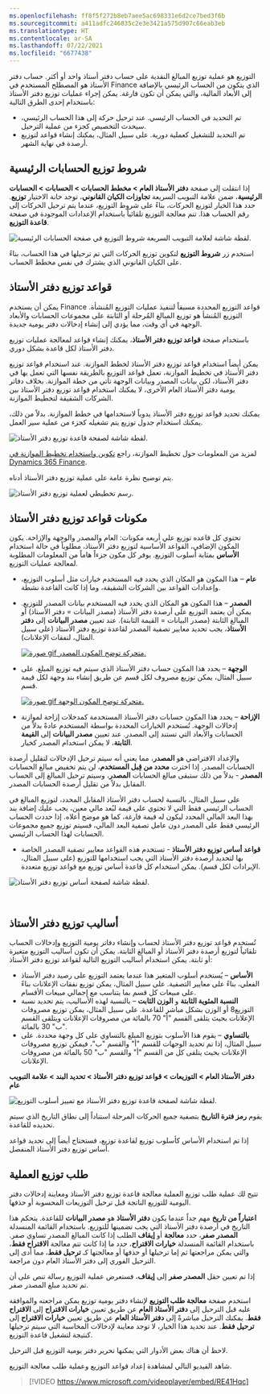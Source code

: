 ```yaml
---
ms.openlocfilehash: ff8f5f272b8eb7aee5ac698331e6d2ce7bed3f6b
ms.sourcegitcommit: a411adfc246835c2e3e3421a575d907c66eab3eb
ms.translationtype: HT
ms.contentlocale: ar-SA
ms.lasthandoff: 07/22/2021
ms.locfileid: "6677438"
---
```

التوزيع هو عملية توزيع المبالغ النقدية على حساب دفتر أستاذ واحد أو أكثر. حساب دفتر الأستاذ هو المصطلح المستخدم في Finance الذي يتكون من الحساب الرئيسي بالإضافة إلى الأبعاد المالية، والتي يمكن أن تكون فارغة.
يمكن إجراء عمليات توزيع دفتر الأستاذ باستخدام إحدى الطرق التالية:

- تم التحديد في الحساب الرئيسي. عند ترحيل حركة إلى هذا الحساب الرئيسي، سيحدث التخصيص كجزء من عملية الترحيل. 
- تم التحديد للتشغيل كعملية دورية.  على سبيل المثال، يمكنك إنشاء قواعد لتوزيع أرصدة في نهاية الشهر.

## <a name="main-account-allocation-terms"></a>شروط توزيع الحسابات الرئيسية 

إذا انتقلت إلى صفحة **دفتر الأستاذ العام > مخطط الحسابات > الحسابات > الحسابات الرئيسية**، ضمن علامة التبويب السريعة **تجاوزات الكيان القانوني**، توجد خانة الاختيار **توزيع**. حدد هذا الخيار لتوزيع الحركات، بناءً على شروط التوزيع، عندما يتم ترحيل الحركات إلى رقم الحساب هذا. تتم معالجة التوزيع تلقائياً باستخدام الإعدادات الموجودة في صفحة **قاعدة التوزيع**.

![لقطة شاشة لعلامة التبويب السريعة شروط التوزيع في صفحة الحسابات الرئيسية.](../media/allocation.png)


استخدم زر **شروط التوزيع** لتكوين توزيع الحركات التي تم ترحيلها في هذا الحساب، بناءً على الكيان القانوني الذي يشترك في نفس مخطط الحساب. 

## <a name="ledger-allocation-rules"></a>قواعد توزيع دفتر الأستاذ 

يمكن أن يستخدم Finance قواعد التوزيع المحددة مسبقاً لتنفيذ عمليات التوزيع المُنشأة. التوزيع المُنشأ هو توزيع المبالغ المُرحلة أو الثابتة على مجموعات الحسابات والأبعاد الوجهة في أي وقت، مما يؤدي إلى إنشاء إدخالات دفتر يومية جديدة.

باستخدام صفحة **قواعد توزيع دفتر الأستاذ**، يمكنك إنشاء قواعد لمعالجة عمليات توزيع دفتر الأستاذ لكل قاعدة بشكل دوري.

يمكن أيضاً استخدام قواعد توزيع دفتر الأستاذ لخطط الموازنة. عند استخدام قواعد توزيع دفتر الأستاذ في تخطيط الموازنة، تعمل قواعد التوزيع بالطريقة نفسها التي تعمل بها في دفتر الأستاذ، لكن بيانات المصدر وبيانات الوجهة تأتي من خطة الموازنة. بخلاف دفاتر يومية دفتر الأستاذ العام الأخرى، لا يمكنك استخدام قواعد توزيع دفتر الأستاذ بين الشركات الشقيقة لتخطيط الموازنة.

يمكنك تحديد قواعد توزيع دفتر الأستاذ يدوياً لاستخدامها في خطط الموازنة. بدلاً من ذلك، يمكنك استخدام جدول توزيع يتم تشغيله كجزء من عملية سير العمل. 

![لقطة شاشة لصفحة قاعدة توزيع دفتر الأستاذ.](../media/ledger-allocation-rules.png)


لمزيد من المعلومات حول تخطيط الموازنة، راجع [تكوين واستخدام تخطيط الموازنة في Dynamics 365 Finance](https://docs.microsoft.com/learn/modules/configure-use-budget-planning-dyn365-finance/?azure-portal=true).

يتم توضيح نظرة عامة على عملية توزيع دفتر الأستاذ أدناه.

![رسم تخطيطي لعملية توزيع دفتر الأستاذ.](../media/overview-ledger-allocation-2.png)

## <a name="components-of-ledger-allocation-rules"></a>مكونات قواعد توزيع دفتر الأستاذ 

تحتوي كل قاعده توزيع علي أربعه مكونات: العام والمصدر والوجهة والإزاحة. يكون المكون الإضافي، القواعد الأساسية لتوزيع دفتر الأستاذ، مطلوباً في حالة استخدام **الأساس** بمثابة أسلوب التوزيع. يوفر كل مكون جزءاً هاماً من المعلومات المطلوبة لمعالجة عمليات التوزيع.

- **عام** – هذا المكون هو المكان الذي يحدد فيه المستخدم خيارات مثل أسلوب التوزيع، وإعدادات القواعد بين الشركات الشقيقة، وما إذا كانت القاعدة نشطة.
- **المصدر** – هذا المكون هو المكان الذي يحدد فيه المستخدم بيانات المصدر للتوزيع. يمكن أن يعتمد التوزيع على أرصدة دفتر الأستاذ (مصدر البيانات = دفتر الأستاذ) أو المبالغ الثابتة (مصدر البيانات = القيمة الثابتة). عند تعيين **مصدر البيانات** إلى **دفتر الأستاذ**، يجب تحديد معايير تصفية المصدر لقاعدة توزيع دفتر الأستاذ (على سبيل المثال، لنفقات الإعلانات).
 
    [![صورة gif متحركة توضح المكون المصدر.](../media/allocation-source.gif)](../media/allocation-source.gif#lightbox)

- **الوجهة** – يحدد هذا المكون حساب دفتر الأستاذ الذي سيتم فيه توزيع المبلغ. على سبيل المثال، يمكن توزيع مصروف لكل قسم عن طريق إنشاء بند وجهة لكل قيمة قسم. 

    [![صورة gif متحركة توضح المكون الوجهة.](../media/destination.gif)](../media/destination.gif#lightbox)

- **الإزاحة** – يحدد هذا المكون حسابات دفتر الأستاذ المستخدمة كمدخلات إزاحة لموازنة إدخالات الوجهة. تُستخدم الخيارات المحددة بواسطة المستخدم عادةً بدلاً من الحسابات والأبعاد التي تستند إلى المصدر. عند تعيين **مصدر البيانات** إلى **القيمة الثابتة**، لا يمكن استخدام المصدر كخيار.
 
والإعداد الافتراضي هو **المصدر**، مما يعني أنه سيتم ترحيل الإدخالات لتقليل أرصدة الحسابات المصدر. إذا اخترت **محدد من قِبل المستخدم**، لن يتم تخفيض مبالغ الحسابات **المصدر** - بدلاً من ذلك ستبقى مبالغ الحسابات **المصدر**، وسيتم ترحيل المبالغ إلى الحساب المقابل بدلاً من تقليل أرصدة الحسابات المصدر.

على سبيل المثال، بالنسبة لحساب دفتر الأستاذ المقابل المحدد، لتوزيع المبالغ في الحساب الرئيسي فقط التي لا تحتوي على قيمة لبُعد مالي معين، يجب عليك إضافة بند بهذا البعد المالي المحدد ليكون له قيمة فارغة، كما هو موضح أعلاه. إذا حددت الحساب الرئيسي فقط على المصدر دون عامل تصفية البعد المالي، فسيتم توزيع جميع مجموعات الحسابات لهذا الحساب الرئيسي.


- **قواعد أساس توزيع دفتر الأستاذ** - تستخدم هذه القواعد معايير تصفية المصدر الخاصة بها لتحديد أرصدة دفتر الأستاذ التي يجب استخدامها للتوزيع (على سبيل المثال، الإيرادات لكل قسم). يمكن استخدام كل قاعدة أساس توزيع مع قواعد توزيع متعددة.

![لقطة شاشة لصفحة أساس توزيع دفتر الأستاذ.](../media/ledger-allocation-basis.png)

 
## <a name="ledger-allocation-methods"></a>أساليب توزيع دفتر الأستاذ 

تُستخدم قواعد توزيع دفتر الأستاذ لحساب وإنشاء دفاتر يومية التوزيع وإدخالات الحساب تلقائياً لتوزيع أرصدة دفتر الأستاذ أو المبالغ الثابتة. يمكن أن تكون أساليب التوزيع متغيرة أو ثابتة. يمكن استخدام أساليب التوزيع التالية لقواعد توزيع دفتر الأستاذ:

- **الأساس** – يُستخدم أسلوب المتغير هذا عندما يعتمد التوزيع على رصيد دفتر الأستاذ الفعلي، بناءً على معايير التصفية. على سبيل المثال، يمكن توزيع نفقات الإعلانات بناءً على مبيعات كل قسم بما يتناسب مع إجمالي مبيعات الأقسام.
- **النسبة المئوية الثابتة** و **الوزن الثابت** – بالنسبة لهذه الأساليب، يتم تحديد نسبة التوزيع8 أو الوزن بشكل مباشر للقاعدة. على سبيل المثال، يمكن توزيع مصروفات الإعلانات بحيث يتلقى القسم "أ" 70 بالمائة من مصروفات الإعلانات ويتلقى القسم "ب" 30 بالمائة.
- **بالتساوي** – يقوم هذا الأسلوب بتوزيع المبلغ بالتساوي على كل وجهة محددة. على سبيل المثال، إذا تم تحديد الوجهات للقسم "أ" والقسم "ب"، فيمكن توزيع مصروفات الإعلانات بحيث يتلقى كل من القسم "أ" والقسم "ب" 50 بالمائة من مصروفات الإعلانات.

**دفتر الأستاذ العام > التوزيعات > قواعد توزيع دفتر الأستاذ > تحديد البند > علامة التبويب عام**

![لقطة شاشة لصفحة قاعدة توزيع دفتر الأستاذ مع تمييز أسلوب التوزيع.](../media/ledger-allocation-method.png)


يقوم **رمز فترة التاريخ** بتصفية جميع الحركات المرحلة استناداً إلى نطاق التاريخ الذي سيتم تحديده للقاعدة. 

إذا تم استخدام الأساس كأسلوب توزيع لقاعدة توزيع، فستحتاج أيضاً إلى تحديد قواعد أساس توزيع دفتر الأستاذ المنفصل. 

## <a name="process-allocation-request"></a>طلب توزيع العملية 

تتيح لك عملية طلب توزيع العملية معالجة قاعدة توزيع دفتر الأستاذ ومعاينة إدخالات دفتر اليومية للتوزيع الناتجة قبل ترحيل التوزيعات المحسوبة أو حذفها.

**اعتباراً من تاريخ** مهم جداً عندما يكون **دفتر الأستاذ** هو **مصدر البيانات** للقاعدة. يتحكم هذا التاريخ في أرصدة دفتر الأستاذ التي يجب تضمينها للتوزيع. باستخدام القائمة المنسدلة **المصدر صفر**، حدد  **معالجة** أو **إيقاف** الطلب إذا كانت المبالغ المصدر تساوي صفر. باستخدام القائمة المنسدلة **خيارات الاقتراح**، حدد ما إذا كانت تتم معالجة **الاقتراح فقط**، والتي يمكن مراجعتها ثم إما ترحيلها أو حذفها أو معالجتها كـ **ترحيل فقط**، مما أدى إلى الترحيل الفوري إلى دفتر الأستاذ العام دون مراجعة.

إذا تم تعيين حقل **المصدر صفر** إلى **إيقاف**، فستعرض عملية التوزيع رسالة تنص على أن تم تحديد مبلغ المصدر صفر.

استخدم صفحة **معالجة طلب التوزيع** لإنشاء دفتر يومية توزيع يمكن مراجعته والموافقة عليه قبل الترحيل إلى **دفتر الأستاذ العام** عن طريق تعيين **خيارات الاقتراح** إلى **الاقتراح فقط**. يمكنك الترحيل مباشرةً إلى **دفتر الأستاذ العام** عن طريق تعيين **خيارات الاقتراح** إلى **ترحيل فقط**. عند تحديد هذا الخيار، لا توجد معاينة لإدخالات المحاسبة التي سيتم ترحيلها كنتيجة لتشغيل قاعدة التوزيع. 
 
لاحظ أن هناك بعض الأدوار التي يمكنها تحرير دفتر يومية التوزيع قبل الترحيل.

شاهد الفيديو التالي لمشاهدة إعداد قواعد التوزيع وعملية طلب معالجة التوزيع. 

 > [!VIDEO https://www.microsoft.com/videoplayer/embed/RE41Hqc]


